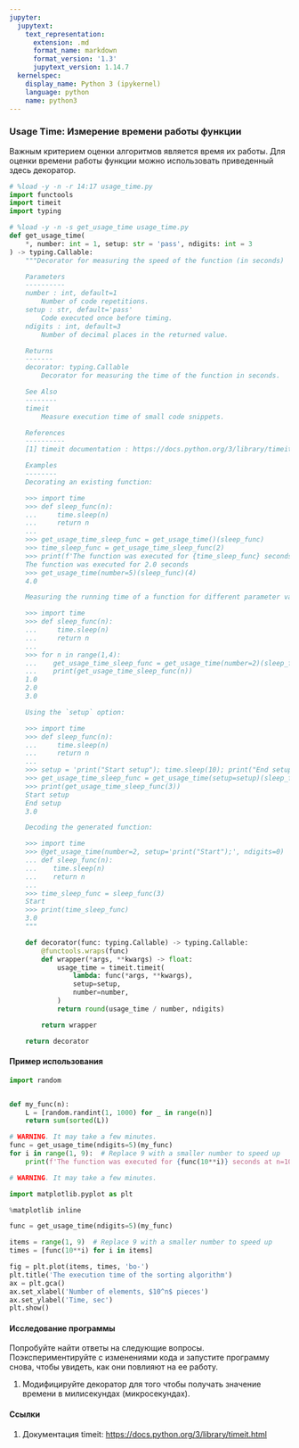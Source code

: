 ```yaml
---
jupyter:
  jupytext:
    text_representation:
      extension: .md
      format_name: markdown
      format_version: '1.3'
      jupytext_version: 1.14.7
  kernelspec:
    display_name: Python 3 (ipykernel)
    language: python
    name: python3
---
```


### Usage Time: Измерение времени работы функции


Важным критерием оценки алгоритмов является время их работы.
Для оценки времени работы функции можно использовать приведенный здесь декоратор.

```python
# %load -y -n -r 14:17 usage_time.py
import functools
import timeit
import typing
```

```python
# %load -y -n -s get_usage_time usage_time.py
def get_usage_time(
    *, number: int = 1, setup: str = 'pass', ndigits: int = 3
) -> typing.Callable:
    """Decorator for measuring the speed of the function (in seconds)

    Parameters
    ----------
    number : int, default=1
        Number of code repetitions.
    setup : str, default='pass'
        Code executed once before timing.
    ndigits : int, default=3
        Number of decimal places in the returned value.

    Returns
    -------
    decorator: typing.Callable
        Decorator for measuring the time of the function in seconds.

    See Also
    --------
    timeit
        Measure execution time of small code snippets.

    References
    ----------
    [1] timeit documentation : https://docs.python.org/3/library/timeit.html

    Examples
    --------
    Decorating an existing function:

    >>> import time
    >>> def sleep_func(n):
    ...     time.sleep(n)
    ...     return n
    ...
    >>> get_usage_time_sleep_func = get_usage_time()(sleep_func)
    >>> time_sleep_func = get_usage_time_sleep_func(2)
    >>> print(f'The function was executed for {time_sleep_func} seconds')
    The function was executed for 2.0 seconds
    >>> get_usage_time(number=5)(sleep_func)(4)
    4.0

    Measuring the running time of a function for different parameter values:

    >>> import time
    >>> def sleep_func(n):
    ...     time.sleep(n)
    ...     return n
    ...
    >>> for n in range(1,4):
    ...    get_usage_time_sleep_func = get_usage_time(number=2)(sleep_func)
    ...    print(get_usage_time_sleep_func(n))
    1.0
    2.0
    3.0

    Using the `setup` option:

    >>> import time
    >>> def sleep_func(n):
    ...     time.sleep(n)
    ...     return n
    ...
    >>> setup = 'print("Start setup"); time.sleep(10); print("End setup")'
    >>> get_usage_time_sleep_func = get_usage_time(setup=setup)(sleep_func)
    >>> print(get_usage_time_sleep_func(3))
    Start setup
    End setup
    3.0

    Decoding the generated function:

    >>> import time
    >>> @get_usage_time(number=2, setup='print("Start");', ndigits=0)
    ... def sleep_func(n):
    ...    time.sleep(n)
    ...    return n
    ...
    >>> time_sleep_func = sleep_func(3)
    Start
    >>> print(time_sleep_func)
    3.0
    """

    def decorator(func: typing.Callable) -> typing.Callable:
        @functools.wraps(func)
        def wrapper(*args, **kwargs) -> float:
            usage_time = timeit.timeit(
                lambda: func(*args, **kwargs),
                setup=setup,
                number=number,
            )
            return round(usage_time / number, ndigits)

        return wrapper

    return decorator
```

#### Пример использования

```python
import random


def my_func(n):
    L = [random.randint(1, 1000) for _ in range(n)]
    return sum(sorted(L))
```

```python
# WARNING. It may take a few minutes.
func = get_usage_time(ndigits=5)(my_func)
for i in range(1, 9):  # Replace 9 with a smaller number to speed up
    print(f'The function was executed for {func(10**i)} seconds at n=10^{i}.')
```

```python
# WARNING. It may take a few minutes.

import matplotlib.pyplot as plt

%matplotlib inline

func = get_usage_time(ndigits=5)(my_func)

items = range(1, 9)  # Replace 9 with a smaller number to speed up
times = [func(10**i) for i in items]

fig = plt.plot(items, times, 'bo-')
plt.title('The execution time of the sorting algorithm')
ax = plt.gca()
ax.set_xlabel('Number of elements, $10^n$ pieces')
ax.set_ylabel('Time, sec')
plt.show()
```

#### Исследование программы
Попробуйте найти ответы на следующие вопросы.
Поэкспериментируйте с изменениями кода и запустите программу снова, чтобы увидеть, как они повлияют на ее работу.


1. Модифицируйте декоратор для того чтобы получать значение времени в милисекундах (микросекундах).



#### Ссылки

1. Документация timeit: https://docs.python.org/3/library/timeit.html
